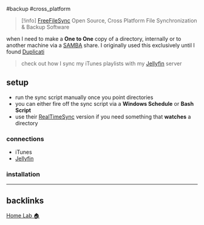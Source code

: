 #backup #cross_platform

> [!info] [FreeFileSync](https://freefilesync.org/)
> Open Source, Cross Platform File Synchronization & Backup Software

when I need to make a **One to One** copy of a directory, internally or to another machine via a [SAMBA](📁developer/Home%20Lab%20🏠/SAMBA.md) share. I originally used this exclusively until I found [Duplicati](📁developer/Home%20Lab%20🏠/Duplicati.md)

> check out how I sync my iTunes playlists with my [Jellyfin](📁developer/Home%20Lab%20🏠/Jellyfin.md) server

## setup
- run the sync script manually once you point directories
- you can either fire off the sync script via a **Windows Schedule** or **Bash Script** 
- use their [RealTimeSync](https://freefilesync.org/manual.php?topic=realtimesync) version if you need something that **watches** a directory 

### connections
- iTunes
- [Jellyfin](📁developer/Home%20Lab%20🏠/Jellyfin.md)

### installation

---
## backlinks
[Home Lab 🏠](📁developer/Home%20Lab%20🏠/Home%20Lab%20🏠.md)